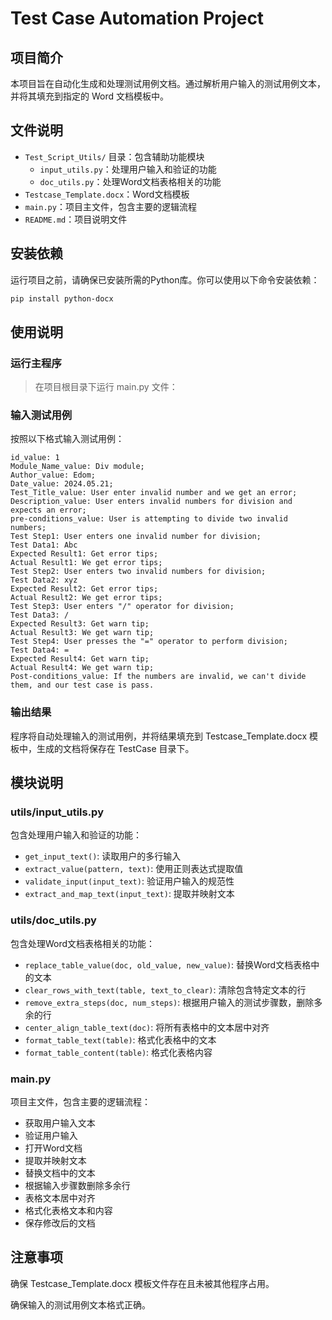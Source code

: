 # Test Case Automation Project

## 项目简介

本项目旨在自动化生成和处理测试用例文档。通过解析用户输入的测试用例文本，并将其填充到指定的 Word 文档模板中。



## 文件说明

- `Test_Script_Utils/` 目录：包含辅助功能模块
  - `input_utils.py`：处理用户输入和验证的功能
  - `doc_utils.py`：处理Word文档表格相关的功能
- `Testcase_Template.docx`：Word文档模板
- `main.py`：项目主文件，包含主要的逻辑流程
- `README.md`：项目说明文件



## 安装依赖

运行项目之前，请确保已安装所需的Python库。你可以使用以下命令安装依赖：

```bash
pip install python-docx
```

## 使用说明

### 运行主程序

> 在项目根目录下运行 main.py 文件：

### 输入测试用例

按照以下格式输入测试用例：

```text
id_value: 1
Module_Name_value: Div module;
Author_value: Edom;
Date_value: 2024.05.21;
Test_Title_value: User enter invalid number and we get an error;
Description_value: User enters invalid numbers for division and expects an error;
pre-conditions_value: User is attempting to divide two invalid numbers;
Test Step1: User enters one invalid number for division;
Test Data1: Abc
Expected Result1: Get error tips;
Actual Result1: We get error tips;
Test Step2: User enters two invalid numbers for division;
Test Data2: xyz
Expected Result2: Get error tips;
Actual Result2: We get error tips;
Test Step3: User enters "/" operator for division;
Test Data3: /
Expected Result3: Get warn tip;
Actual Result3: We get warn tip;
Test Step4: User presses the "=" operator to perform division;
Test Data4: =
Expected Result4: Get warn tip;
Actual Result4: We get warn tip;
Post-conditions_value: If the numbers are invalid, we can't divide them, and our test case is pass.
```

### 输出结果

程序将自动处理输入的测试用例，并将结果填充到 Testcase_Template.docx 模板中，生成的文档将保存在 TestCase 目录下。



## 模块说明

### utils/input_utils.py

包含处理用户输入和验证的功能：

- `get_input_text()`: 读取用户的多行输入
- `extract_value(pattern, text)`: 使用正则表达式提取值
- `validate_input(input_text)`: 验证用户输入的规范性
- `extract_and_map_text(input_text)`: 提取并映射文本

### utils/doc_utils.py

包含处理Word文档表格相关的功能：

- `replace_table_value(doc, old_value, new_value)`: 替换Word文档表格中的文本
- `clear_rows_with_text(table, text_to_clear)`: 清除包含特定文本的行
- `remove_extra_steps(doc, num_steps)`: 根据用户输入的测试步骤数，删除多余的行
- `center_align_table_text(doc)`: 将所有表格中的文本居中对齐
- `format_table_text(table)`: 格式化表格中的文本
- `format_table_content(table)`: 格式化表格内容

### main.py

项目主文件，包含主要的逻辑流程：

- 获取用户输入文本
- 验证用户输入
- 打开Word文档
- 提取并映射文本
- 替换文档中的文本
- 根据输入步骤数删除多余行
- 表格文本居中对齐
- 格式化表格文本和内容
- 保存修改后的文档



## 注意事项

确保 Testcase_Template.docx 模板文件存在且未被其他程序占用。

确保输入的测试用例文本格式正确。